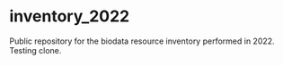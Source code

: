 # inventory_2022
Public repository for the biodata resource inventory performed in 2022. Testing clone.
